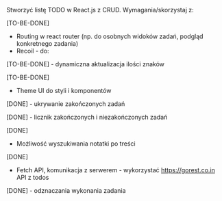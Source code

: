 Stworzyć listę TODO w React.js z CRUD.
Wymagania/skorzystaj z:

[TO-BE-DONE]
- Routing w react router (np. do osobnych widoków zadań, podgląd konkretnego zadania)
- Recoil - do:

[TO-BE-DONE]
     - dynamiczna aktualizacja ilości znaków

[TO-BE-DONE]
- Theme UI do styli i komponentów

[DONE]
     - ukrywanie zakończonych zadań

[DONE]
     - licznik zakończonych i niezakończonych zadań

[DONE]
- Możliwość wyszukiwania notatki po treści

[DONE]
- Fetch API, komunikacja z serwerem - wykorzystać https://gorest.co.in API z todos

[DONE]
     - odznaczania wykonania zadania